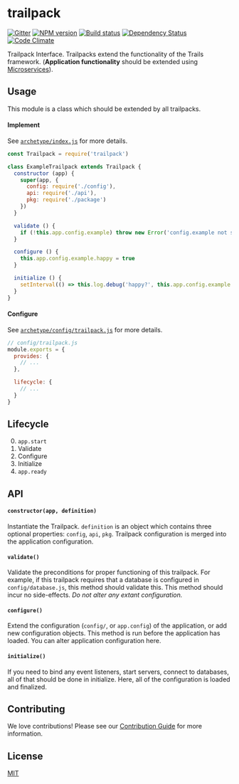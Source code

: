 # trailpack

[![Gitter][gitter-image]][gitter-url]
[![NPM version][npm-image]][npm-url]
[![Build status][ci-image]][ci-url]
[![Dependency Status][daviddm-image]][daviddm-url]
[![Code Climate][codeclimate-image]][codeclimate-url]

Trailpack Interface. Trailpacks extend the functionality of the Trails
framework. (**Application functionality** should be extended using
[Microservices](https://github.com/trailsjs/trailpack-microservices)).

## Usage
This module is a class which should be extended by all trailpacks.

#### Implement

See [`archetype/index.js`](https://github.com/trailsjs/trailpack/blob/master/archetype/index.js)
for more details.

```js
const Trailpack = require('trailpack')

class ExampleTrailpack extends Trailpack {
  constructor (app) {
    super(app, {
      config: require('./config'),
      api: require('./api'),
      pkg: require('./package')
    })
  }

  validate () {
    if (!this.app.config.example) throw new Error('config.example not set!')
  }

  configure () {
    this.app.config.example.happy = true
  }

  initialize () {
    setInterval(() => this.log.debug('happy?', this.app.config.example.happy), 1000)
  }
}
```

#### Configure

See [`archetype/config/trailpack.js`](https://github.com/trailsjs/trailpack/blob/master/archetype/config/trailpack.js)
for more details.
```js
// config/trailpack.js
module.exports = {
  provides: {
    // ...
  },

  lifecycle: {
    // ...
  }
}
```

## Lifecycle

0. `app.start`
1. Validate
2. Configure
3. Initialize
4. `app.ready`

## API

#### `constructor(app, definition)`
Instantiate the Trailpack. `definition` is an object which contains three
optional properties: `config`, `api`, `pkg`. Trailpack configuration is merged
into the application configuration.

#### `validate()`
Validate the preconditions for proper functioning of this trailpack. For
example, if this trailpack requires that a database is configured in
`config/database.js`, this method should validate this. This method should incur
no side-effects. *Do not alter any extant configuration.*

#### `configure()`
Extend the configuration (`config/`, or `app.config`) of the application, or
add new configuration objects. This method is run before the application
has loaded. You can alter application configuration here.

#### `initialize()`
If you need to bind any event listeners, start servers, connect to databases,
all of that should be done in initialize. Here, all of the configuration is
loaded and finalized.

## Contributing
We love contributions! Please see our [Contribution Guide](https://github.com/trailsjs/trails/blob/master/CONTRIBUTING.md)
for more information.

## License
[MIT](https://github.com/trailsjs/trailpack/blob/master/LICENSE)

[npm-image]: https://img.shields.io/npm/v/trailpack.svg?style=flat-square
[npm-url]: https://npmjs.org/package/trailpack
[ci-image]: https://img.shields.io/travis/trailsjs/trailpack/master.svg?style=flat-square
[ci-url]: https://travis-ci.org/trailsjs/trailpack
[daviddm-image]: http://img.shields.io/david/trailsjs/trailpack.svg?style=flat-square
[daviddm-url]: https://david-dm.org/trailsjs/trailpack
[codeclimate-image]: https://img.shields.io/codeclimate/github/trailsjs/trailpack.svg?style=flat-square
[codeclimate-url]: https://codeclimate.com/github/trailsjs/trailpack
[gitter-image]: http://img.shields.io/badge/+%20GITTER-JOIN%20CHAT%20%E2%86%92-1DCE73.svg?style=flat-square
[gitter-url]: https://gitter.im/trailsjs/trails

